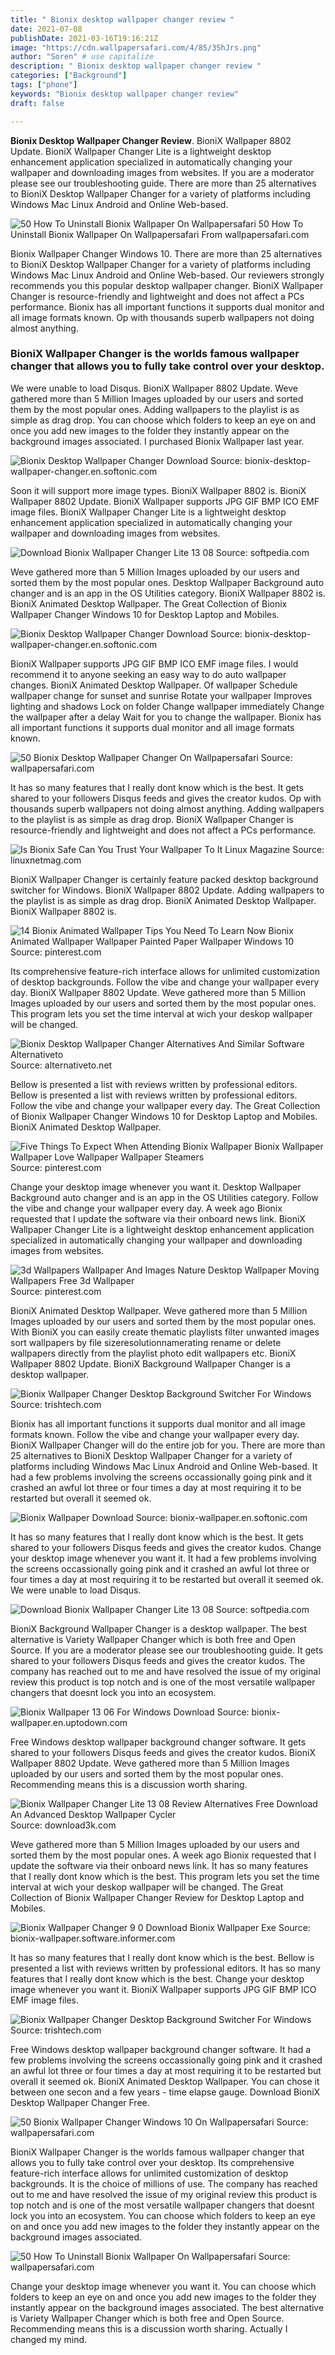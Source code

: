 ```yaml
---
title: " Bionix desktop wallpaper changer review "
date: 2021-07-08
publishDate: 2021-03-16T19:16:21Z
image: "https://cdn.wallpapersafari.com/4/85/3ShJrs.png"
author: "Soren" # use capitalize
description: " Bionix desktop wallpaper changer review "
categories: ["Background"]
tags: ["phone"]
keywords: "Bionix desktop wallpaper changer review"
draft: false

---
```



**Bionix Desktop Wallpaper Changer Review**. BioniX Wallpaper 8802 Update. BioniX Wallpaper Changer Lite is a lightweight desktop enhancement application specialized in automatically changing your wallpaper and downloading images from websites. If you are a moderator please see our troubleshooting guide. There are more than 25 alternatives to BioniX Desktop Wallpaper Changer for a variety of platforms including Windows Mac Linux Android and Online Web-based.

![50 How To Uninstall Bionix Wallpaper On Wallpapersafari](https://cdn.wallpapersafari.com/4/85/3ShJrs.png "50 How To Uninstall Bionix Wallpaper On Wallpapersafari")
50 How To Uninstall Bionix Wallpaper On Wallpapersafari From wallpapersafari.com


Bionix Wallpaper Changer Windows 10. There are more than 25 alternatives to BioniX Desktop Wallpaper Changer for a variety of platforms including Windows Mac Linux Android and Online Web-based. Our reviewers strongly recommends you this popular desktop wallpaper changer. BioniX Wallpaper Changer is resource-friendly and lightweight and does not affect a PCs performance. Bionix has all important functions it supports dual monitor and all image formats known. Op with thousands superb wallpapers not doing almost anything.

### BioniX Wallpaper Changer is the worlds famous wallpaper changer that allows you to fully take control over your desktop.

We were unable to load Disqus. BioniX Wallpaper 8802 Update. Weve gathered more than 5 Million Images uploaded by our users and sorted them by the most popular ones. Adding wallpapers to the playlist is as simple as drag drop. You can choose which folders to keep an eye on and once you add new images to the folder they instantly appear on the background images associated. I purchased Bionix Wallpaper last year.


![Bionix Desktop Wallpaper Changer Download](https://images.sftcdn.net/images/t_app-cover-l,f_auto/p/d67d8f1e-a4d0-11e6-bb20-00163ed833e7/1668124758/bionix-desktop-wallpaper-changer-screenshot.jpg "Bionix Desktop Wallpaper Changer Download")
Source: bionix-desktop-wallpaper-changer.en.softonic.com

Soon it will support more image types. BioniX Wallpaper 8802 is. BioniX Wallpaper 8802 Update. BioniX Wallpaper supports JPG GIF BMP ICO EMF image files. BioniX Wallpaper Changer Lite is a lightweight desktop enhancement application specialized in automatically changing your wallpaper and downloading images from websites.

![Download Bionix Wallpaper Changer Lite 13 08](https://windows-cdn.softpedia.com/screenshots/BioniX-Desktop-Wallpaper-Changer_43.jpg "Download Bionix Wallpaper Changer Lite 13 08")
Source: softpedia.com

Weve gathered more than 5 Million Images uploaded by our users and sorted them by the most popular ones. Desktop Wallpaper Background auto changer and is an app in the OS Utilities category. BioniX Wallpaper 8802 is. BioniX Animated Desktop Wallpaper. The Great Collection of Bionix Wallpaper Changer Windows 10 for Desktop Laptop and Mobiles.

![Bionix Desktop Wallpaper Changer Download](https://images.sftcdn.net/images/t_app-cover-l,f_auto/p/d67d8f1e-a4d0-11e6-bb20-00163ed833e7/1760622856/bionix-desktop-wallpaper-changer-screenshot.jpg "Bionix Desktop Wallpaper Changer Download")
Source: bionix-desktop-wallpaper-changer.en.softonic.com

BioniX Wallpaper supports JPG GIF BMP ICO EMF image files. I would recommend it to anyone seeking an easy way to do auto wallpaper changes. BioniX Animated Desktop Wallpaper. Of wallpaper Schedule wallpaper change for sunset and sunrise Rotate your wallpaper Improves lighting and shadows Lock on folder Change wallpaper immediately Change the wallpaper after a delay Wait for you to change the wallpaper. Bionix has all important functions it supports dual monitor and all image formats known.

![50 Bionix Desktop Wallpaper Changer On Wallpapersafari](https://cdn.wallpapersafari.com/82/85/Avr3GJ.jpg "50 Bionix Desktop Wallpaper Changer On Wallpapersafari")
Source: wallpapersafari.com

It has so many features that I really dont know which is the best. It gets shared to your followers Disqus feeds and gives the creator kudos. Op with thousands superb wallpapers not doing almost anything. Adding wallpapers to the playlist is as simple as drag drop. BioniX Wallpaper Changer is resource-friendly and lightweight and does not affect a PCs performance.

![Is Bionix Safe Can You Trust Your Wallpaper To It Linux Magazine](http://linuxnetmag.com/wp-content/uploads/2021/04/BionixWallpaper.png "Is Bionix Safe Can You Trust Your Wallpaper To It Linux Magazine")
Source: linuxnetmag.com

BioniX Wallpaper Changer is certainly feature packed desktop background switcher for Windows. BioniX Wallpaper 8802 Update. Adding wallpapers to the playlist is as simple as drag drop. BioniX Animated Desktop Wallpaper. BioniX Wallpaper 8802 is.

![14 Bionix Animated Wallpaper Tips You Need To Learn Now Bionix Animated Wallpaper Wallpaper Painted Paper Wallpaper Windows 10](https://i.pinimg.com/474x/d9/cb/a2/d9cba22d407d75fcce61fc42524236aa.jpg "14 Bionix Animated Wallpaper Tips You Need To Learn Now Bionix Animated Wallpaper Wallpaper Painted Paper Wallpaper Windows 10")
Source: pinterest.com

Its comprehensive feature-rich interface allows for unlimited customization of desktop backgrounds. Follow the vibe and change your wallpaper every day. BioniX Wallpaper 8802 Update. Weve gathered more than 5 Million Images uploaded by our users and sorted them by the most popular ones. This program lets you set the time interval at wich your deskop wallpaper will be changed.

![Bionix Desktop Wallpaper Changer Alternatives And Similar Software Alternativeto](https://d3.alternativeto.net/dist/s/4fd862c5-03a7-e011-979d-0025902c7e73_1_full.png?format=jpg&amp;width=1200&amp;height=1200&amp;rmode=min "Bionix Desktop Wallpaper Changer Alternatives And Similar Software Alternativeto")
Source: alternativeto.net

Bellow is presented a list with reviews written by professional editors. Bellow is presented a list with reviews written by professional editors. Follow the vibe and change your wallpaper every day. The Great Collection of Bionix Wallpaper Changer Windows 10 for Desktop Laptop and Mobiles. BioniX Animated Desktop Wallpaper.

![Five Things To Expect When Attending Bionix Wallpaper Bionix Wallpaper Wallpaper Love Wallpaper Wallpaper Steamers](https://i.pinimg.com/736x/3e/65/b6/3e65b6f974bb4137aed036805588cfdd.jpg "Five Things To Expect When Attending Bionix Wallpaper Bionix Wallpaper Wallpaper Love Wallpaper Wallpaper Steamers")
Source: pinterest.com

Change your desktop image whenever you want it. Desktop Wallpaper Background auto changer and is an app in the OS Utilities category. Follow the vibe and change your wallpaper every day. A week ago Bionix requested that I update the software via their onboard news link. BioniX Wallpaper Changer Lite is a lightweight desktop enhancement application specialized in automatically changing your wallpaper and downloading images from websites.

![3d Wallpapers Wallpaper And Images Nature Desktop Wallpaper Moving Wallpapers Free 3d Wallpaper](https://i.pinimg.com/originals/f6/5e/35/f65e35b814a21ccd4053e6e8ca494480.jpg "3d Wallpapers Wallpaper And Images Nature Desktop Wallpaper Moving Wallpapers Free 3d Wallpaper")
Source: pinterest.com

BioniX Animated Desktop Wallpaper. Weve gathered more than 5 Million Images uploaded by our users and sorted them by the most popular ones. With BioniX you can easily create thematic playlists filter unwanted images sort wallpapers by file sizeresolutionnamerating rename or delete wallpapers directly from the playlist photo edit wallpapers etc. BioniX Wallpaper 8802 Update. BioniX Background Wallpaper Changer is a desktop wallpaper.

![Bionix Wallpaper Changer Desktop Background Switcher For Windows](https://i1.wp.com/www.trishtech.com/wp/wp-content/uploads/2017/10/bionix-wallpaper-changer-0.jpg "Bionix Wallpaper Changer Desktop Background Switcher For Windows")
Source: trishtech.com

Bionix has all important functions it supports dual monitor and all image formats known. Follow the vibe and change your wallpaper every day. BioniX Wallpaper Changer will do the entire job for you. There are more than 25 alternatives to BioniX Desktop Wallpaper Changer for a variety of platforms including Windows Mac Linux Android and Online Web-based. It had a few problems involving the screens occassionally going pink and it crashed an awful lot three or four times a day at most requiring it to be restarted but overall it seemed ok.

![Bionix Wallpaper Download](https://images.sftcdn.net/images/t_app-cover-m,f_auto/p/40536d42-9b2a-11e6-b39b-00163ec9f5fa/1189410896/bionix-wallpaper-screenshot.jpg "Bionix Wallpaper Download")
Source: bionix-wallpaper.en.softonic.com

It has so many features that I really dont know which is the best. It gets shared to your followers Disqus feeds and gives the creator kudos. Change your desktop image whenever you want it. It had a few problems involving the screens occassionally going pink and it crashed an awful lot three or four times a day at most requiring it to be restarted but overall it seemed ok. We were unable to load Disqus.

![Download Bionix Wallpaper Changer Lite 13 08](https://windows-cdn.softpedia.com/screenshots/BioniX-Desktop-Wallpaper-Changer_52.jpg "Download Bionix Wallpaper Changer Lite 13 08")
Source: softpedia.com

BioniX Background Wallpaper Changer is a desktop wallpaper. The best alternative is Variety Wallpaper Changer which is both free and Open Source. If you are a moderator please see our troubleshooting guide. It gets shared to your followers Disqus feeds and gives the creator kudos. The company has reached out to me and have resolved the issue of my original review this product is top notch and is one of the most versatile wallpaper changers that doesnt lock you into an ecosystem.

![Bionix Wallpaper 13 06 For Windows Download](https://img.utdstc.com/screen/3a9/d11/3a9d1192bd5c541c17585895a2a06394c642e9c84b42385bf738613c10221762:200 "Bionix Wallpaper 13 06 For Windows Download")
Source: bionix-wallpaper.en.uptodown.com

Free Windows desktop wallpaper background changer software. It gets shared to your followers Disqus feeds and gives the creator kudos. BioniX Wallpaper 8802 Update. Weve gathered more than 5 Million Images uploaded by our users and sorted them by the most popular ones. Recommending means this is a discussion worth sharing.

![Bionix Wallpaper Changer Lite 13 08 Review Alternatives Free Download An Advanced Desktop Wallpaper Cycler](https://www.download3k.com/screenshots/22/4020/4.png?v=2 "Bionix Wallpaper Changer Lite 13 08 Review Alternatives Free Download An Advanced Desktop Wallpaper Cycler")
Source: download3k.com

Weve gathered more than 5 Million Images uploaded by our users and sorted them by the most popular ones. A week ago Bionix requested that I update the software via their onboard news link. It has so many features that I really dont know which is the best. This program lets you set the time interval at wich your deskop wallpaper will be changed. The Great Collection of Bionix Wallpaper Changer Review for Desktop Laptop and Mobiles.

![Bionix Wallpaper Changer 9 0 Download Bionix Wallpaper Exe](https://img.informer.com/screenshots/6850/6850779_1.png "Bionix Wallpaper Changer 9 0 Download Bionix Wallpaper Exe")
Source: bionix-wallpaper.software.informer.com

It has so many features that I really dont know which is the best. Bellow is presented a list with reviews written by professional editors. It has so many features that I really dont know which is the best. Change your desktop image whenever you want it. BioniX Wallpaper supports JPG GIF BMP ICO EMF image files.

![Bionix Wallpaper Changer Desktop Background Switcher For Windows](https://i0.wp.com/www.trishtech.com/wp/wp-content/uploads/2017/10/bionix-wallpaper-changer-1.jpg "Bionix Wallpaper Changer Desktop Background Switcher For Windows")
Source: trishtech.com

Free Windows desktop wallpaper background changer software. It had a few problems involving the screens occassionally going pink and it crashed an awful lot three or four times a day at most requiring it to be restarted but overall it seemed ok. BioniX Animated Desktop Wallpaper. You can chose it between one secon and a few years - time elapse gauge. Download BioniX Desktop Wallpaper Changer Free.

![50 Bionix Wallpaper Changer Windows 10 On Wallpapersafari](https://cdn.wallpapersafari.com/44/5/QC2Tep.png "50 Bionix Wallpaper Changer Windows 10 On Wallpapersafari")
Source: wallpapersafari.com

BioniX Wallpaper Changer is the worlds famous wallpaper changer that allows you to fully take control over your desktop. Its comprehensive feature-rich interface allows for unlimited customization of desktop backgrounds. It is the choice of millions of use. The company has reached out to me and have resolved the issue of my original review this product is top notch and is one of the most versatile wallpaper changers that doesnt lock you into an ecosystem. You can choose which folders to keep an eye on and once you add new images to the folder they instantly appear on the background images associated.

![50 How To Uninstall Bionix Wallpaper On Wallpapersafari](https://cdn.wallpapersafari.com/4/85/3ShJrs.png "50 How To Uninstall Bionix Wallpaper On Wallpapersafari")
Source: wallpapersafari.com

Change your desktop image whenever you want it. You can choose which folders to keep an eye on and once you add new images to the folder they instantly appear on the background images associated. The best alternative is Variety Wallpaper Changer which is both free and Open Source. Recommending means this is a discussion worth sharing. Actually I changed my mind.


